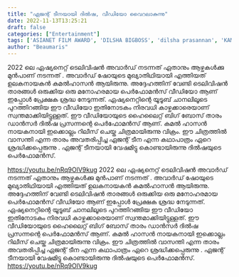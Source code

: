 ```yaml
---
title: "ഏജന്റ് ടീനയായി ദിൽഷ, വീഡിയോ വൈറലാകുന്നു"
date: 2022-11-13T13:25:21
draft: false
categories: ["Entertainment"]
tags: ['ASIANET FILM AWARD', 'DILSHA BIGBOSS', 'dilsha prasannan', 'KAMAL HASSAN']
author: "Beaumaris"
---
```


2022 ലെ ഏഷ്യനെറ്റ് ടെലിവിഷൻ അവാർഡ് നടന്നത് ഏതാനും ആഴ്ചകൾക്കു മുൻപാണ് നടന്നത് . അവാർഡ് ഷോയുടെ മുഖ്യാതിഥിയായി എത്തിയത് ഉലകനായകൻ കമൽഹാസൻ ആയിരുന്നു. അദ്ദേഹത്തിന് വേണ്ടി ടെലിവിഷൻ താരങ്ങൾ ഒരുക്കിയ ഒരു മനോഹരമായ പെർഫോമൻസ് വീഡിയോ ആണ് ഇപ്പോൾ പ്രേക്ഷക ശ്രദ്ധ നേടുന്നത്. ഏഷ്യനെറ്റിന്റെ യൂടൂബ് ചാനലിലൂടെ പുറത്തിറങ്ങിയ ഈ വീഡിയോ ഇതിനോടകം നിരവധി കാഴ്ചക്കാരെയാണ് സ്വന്തമാക്കിയിട്ടുള്ളത്. ഈ വീഡിയോയുടെ ഹൈലൈറ്റ് ബിഗ് ബോസ് താരം ഡാൻസർ ദിൽഷ പ്രസന്നന്റെ പെർഫോമൻസ് ആണ്. കമൽ ഹാസൻ നായകനായി ഇക്കൊല്ലം റിലീസ് ചെയ്ത ചിത്രമായിരുന്നു വിക്രം. ഈ ചിത്രത്തിൽ വാസന്തി എന്ന താരം അവതരിപ്പിച്ച ഏജന്റ് ടീന എന്ന കഥാപാത്രം ഏറെ ശ്രദ്ധിക്കപ്പെരുന്നു . ഏജന്റ് ടീനയായി വേഷമിട്ടു കൊണ്ടായിരുന്നു ദിൽഷയുടെ പെർഫോമൻസ്.

https://youtu.be/nRq9OlV9kug
2022 ലെ ഏഷ്യനെറ്റ് ടെലിവിഷൻ അവാർഡ് നടന്നത് ഏതാനും ആഴ്ചകൾക്കു മുൻപാണ് നടന്നത് . അവാർഡ് ഷോയുടെ മുഖ്യാതിഥിയായി എത്തിയത് ഉലകനായകൻ കമൽഹാസൻ ആയിരുന്നു. അദ്ദേഹത്തിന് വേണ്ടി ടെലിവിഷൻ താരങ്ങൾ ഒരുക്കിയ ഒരു മനോഹരമായ പെർഫോമൻസ് വീഡിയോ ആണ് ഇപ്പോൾ പ്രേക്ഷക ശ്രദ്ധ നേടുന്നത്. ഏഷ്യനെറ്റിന്റെ യൂടൂബ് ചാനലിലൂടെ പുറത്തിറങ്ങിയ ഈ വീഡിയോ ഇതിനോടകം നിരവധി കാഴ്ചക്കാരെയാണ് സ്വന്തമാക്കിയിട്ടുള്ളത്. ഈ വീഡിയോയുടെ ഹൈലൈറ്റ് ബിഗ് ബോസ് താരം ഡാൻസർ ദിൽഷ പ്രസന്നന്റെ പെർഫോമൻസ് ആണ്. കമൽ ഹാസൻ നായകനായി ഇക്കൊല്ലം റിലീസ് ചെയ്ത ചിത്രമായിരുന്നു വിക്രം. ഈ ചിത്രത്തിൽ വാസന്തി എന്ന താരം അവതരിപ്പിച്ച ഏജന്റ് ടീന എന്ന കഥാപാത്രം ഏറെ ശ്രദ്ധിക്കപ്പെരുന്നു . ഏജന്റ് ടീനയായി വേഷമിട്ടു കൊണ്ടായിരുന്നു ദിൽഷയുടെ പെർഫോമൻസ്. https://youtu.be/nRq9OlV9kug
